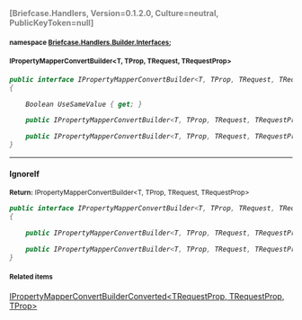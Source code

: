 <h4 style='color: gray;margin:0; padding:0;'> [Briefcase.Handlers, Version=0.1.2.0, Culture=neutral, PublicKeyToken=null]</h4>

#### <small>namespace [Briefcase.Handlers.Builder.Interfaces](../Namespace/Briefcase.Handlers.Builder.Interfaces.md);</small>

#### <small>IPropertyMapperConvertBuilder<T, TProp, TRequest, TRequestProp></small>

<i>

```csharp
public interface IPropertyMapperConvertBuilder<T, TProp, TRequest, TRequestProp> : IPropertyMapperConvertBuilderConverted<TRequestProp, TRequestProp, TProp>
{

	Boolean UseSameValue { get; }

	public IPropertyMapperConvertBuilder<T, TProp, TRequest, TRequestProp> IgnoreIf(Func<TRequestProp, Boolean> ignoreCondition, String message= ); +1 overloads

	public IPropertyMapperConvertBuilder<T, TProp, TRequest, TRequestProp> IgnoreDefaultValue(String message= ); 
}
```

</i>


---

#### IgnoreIf

<small><b>Return:</b> IPropertyMapperConvertBuilder\<T, TProp, TRequest, TRequestProp></small>

<i>

```csharp
public interface IPropertyMapperConvertBuilder<T, TProp, TRequest, TRequestProp> : IPropertyMapperConvertBuilderConverted<TRequestProp, TRequestProp, TProp>
{

	public IPropertyMapperConvertBuilder<T, TProp, TRequest, TRequestProp> IgnoreIf(Func<TRequestProp, Boolean> ignoreCondition, String message= );

	public IPropertyMapperConvertBuilder<T, TProp, TRequest, TRequestProp> IgnoreIf(Func<TRequestProp, Boolean> ignoreCondition, Func<TRequestProp, String> messageFunc);
}
```

</i>

#### <small>Related items</small>

[IPropertyMapperConvertBuilderConverted<TRequestProp, TRequestProp, TProp>](IPropertyMapperConvertBuilderConverted`3.md)
